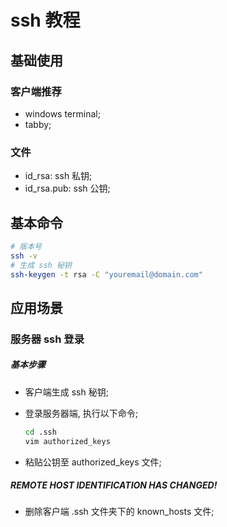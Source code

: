 # ssh 教程

## 基础使用

### 客户端推荐

- windows terminal;
- tabby;

### 文件

- id_rsa: ssh 私钥;
- id_rsa.pub: ssh 公钥;

## 基本命令

```bash
# 版本号
ssh -v
# 生成 ssh 秘钥
ssh-keygen -t rsa -C "youremail@domain.com"
```

## 应用场景

### 服务器 ssh 登录

##### 基本步骤

- 客户端生成 ssh 秘钥;
- 登录服务器端, 执行以下命令;

  ```bash
  cd .ssh
  vim authorized_keys
  ```

- 粘贴公钥至 authorized_keys 文件;

##### REMOTE HOST IDENTIFICATION HAS CHANGED!

- 删除客户端 .ssh 文件夹下的 known_hosts 文件;
